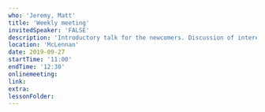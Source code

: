```yaml
---
who: 'Jeremy, Matt'
title: 'Weekly meeting'
invitedSpeaker: 'FALSE'
description: 'Introductory talk for the newcomers. Discussion of interests. Orientation'
location: 'McLennan'
date: 2019-09-27
startTime: '11:00'
endTime: '12:30'
onlinemeeting: 
link: 
extra: 
lessonFolder: 
---
```

